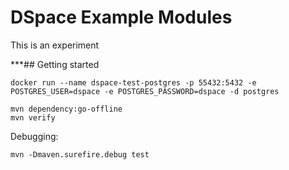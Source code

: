 # DSpace Example Modules

This is an experiment

***## Getting started

```
docker run --name dspace-test-postgres -p 55432:5432 -e POSTGRES_USER=dspace -e POSTGRES_PASSWORD=dspace -d postgres
```

```
mvn dependency:go-offline
mvn verify
```

Debugging:
```
mvn -Dmaven.surefire.debug test
```
